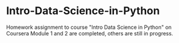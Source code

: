 # Intro-Data-Science-in-Python
Homework assignment to course "Intro Data Science in Python" on Coursera
Module 1 and 2 are completed, others are still in progress.
